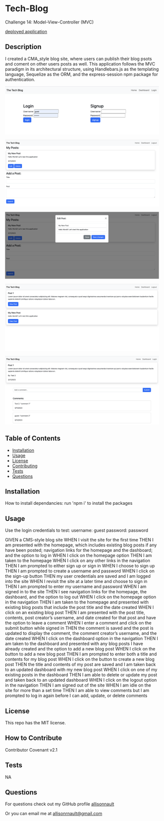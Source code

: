 # Tech-Blog
Challenge 14: Model-View-Controller (MVC)

[deployed application](https://mighty-spire-24724.herokuapp.com/)


## Description
    
I created a CMA_style blog site, where users can publish their blog psots and coment on other users posts as well. This application follows the MVC paradigm in its architectural structure, using Handlebars.js as the templating language, Sequelize as the ORM, and the express-session npm package for authentication.

![login/signup screen](./images/Screenshot%202023-03-11%20at%206.41.53%20PM.png)

![dashboard view](./images/Screenshot%202023-03-11%20at%206.43.24%20PM.png)

![edit post view](./images/Screenshot%202023-03-11%20at%206.43.33%20PM.png)

![homepage view](./images/Screenshot%202023-03-11%20at%206.43.48%20PM.png)

![post detial view](./images/Screenshot%202023-03-11%20at%206.44.10%20PM.png)
    
## Table of Contents
    
- [Installation](#installation)
- [Usage](#usage)
- [License](#license)
- [Contributing](#how-to-contribute)
- [Tests](#tests)
- [Questions](#questions)
    
    
<a name="installation"></a>
## Installation
    
How to install dependancies: run 'npm i' to install the packages

<a name="usage"></a>
## Usage
    
Use the login credentials to test:
username: guest
password: password

GIVEN a CMS-style blog site
WHEN I visit the site for the first time
THEN I am presented with the homepage, which includes existing blog posts if any have been posted; navigation links for the homepage and the dashboard; and the option to log in
WHEN I click on the homepage option
THEN I am taken to the homepage
WHEN I click on any other links in the navigation
THEN I am prompted to either sign up or sign in
WHEN I choose to sign up
THEN I am prompted to create a username and password
WHEN I click on the sign-up button
THEN my user credentials are saved and I am logged into the site
WHEN I revisit the site at a later time and choose to sign in
THEN I am prompted to enter my username and password
WHEN I am signed in to the site
THEN I see navigation links for the homepage, the dashboard, and the option to log out
WHEN I click on the homepage option in the navigation
THEN I am taken to the homepage and presented with existing blog posts that include the post title and the date created
WHEN I click on an existing blog post
THEN I am presented with the post title, contents, post creator’s username, and date created for that post and have the option to leave a comment
WHEN I enter a comment and click on the submit button while signed in
THEN the comment is saved and the post is updated to display the comment, the comment creator’s username, and the date created
WHEN I click on the dashboard option in the navigation
THEN I am taken to the dashboard and presented with any blog posts I have already created and the option to add a new blog post
WHEN I click on the button to add a new blog post
THEN I am prompted to enter both a title and contents for my blog post
WHEN I click on the button to create a new blog post
THEN the title and contents of my post are saved and I am taken back to an updated dashboard with my new blog post
WHEN I click on one of my existing posts in the dashboard
THEN I am able to delete or update my post and taken back to an updated dashboard
WHEN I click on the logout option in the navigation
THEN I am signed out of the site
WHEN I am idle on the site for more than a set time
THEN I am able to view comments but I am prompted to log in again before I can add, update, or delete comments
    

<a name="license"></a>
## License
            
This repo has the MIT license.
    

<a name="how-to-contribute"></a>
## How to Contribute
    
Contributor Covenant v2.1
    

<a name="tests"></a>
## Tests
    
NA


<a name="questions"></a>
## Questions
    
For questions check out my GitHub profile [allisonnault](https://www.github.com/allisonnault)

Or you can email me at [allisonrnault@gmail.com](mailto:allisonrnault@gmail.com)